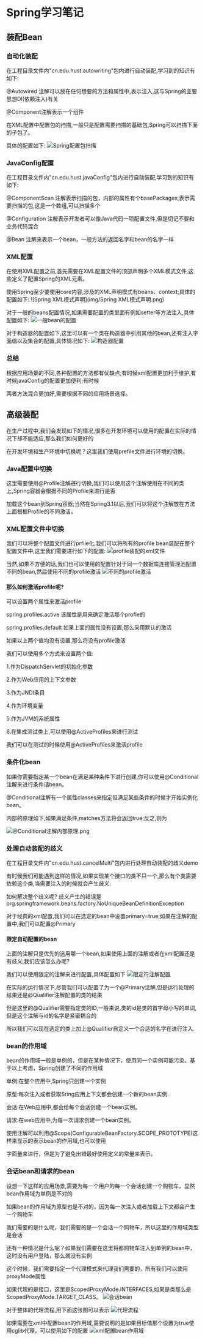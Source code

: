 # Spring学习笔记
## 装配Bean
### 自动化装配
 在工程目录文件内"cn.edu.hust.autowriting"包内进行自动装配,学习到的知识有如下:
 
 @Autowired 注解可以放在任何想要的方法和属性中,表示注入,这与Spring的主要思想DI(依赖注入)有关
 
 @Component注解表示一个组件
 
 在XML配置中配置包的扫描,一般只是配置需要扫描的基础包,Spring可以扫描下面的子包了。
 
 具体的配置如下:
 ![Spring配置包扫描](img/Spring配置包扫描.png)
### JavaConfig配置
 在工程目录文件内"cn.edu.hust.javaConfig"包内进行自动装配,学习到的知识有如下:
 
 @ComponentScan 注解表示扫描的包，内部的属性有个basePackages,表示需要扫描的包,这是一个数组,可以扫描多个
 
 @Configuration 注解表示开发者可以像Java代码一项配置文件,但是切记不要和业务代码混合
 
 @Bean 注解来表示一个bean，一般方法的返回名字和bean的名字一样
### XML配置
 在使用XML配置之前,首先需要在XML配置文件的顶部声明多个XML模式文件,这些定义了配置Spring的XML元素。
 
 使用Spring至少要使用core内容,涉及的XML声明模式有beans、context;具体的配置如下:
 ![Spring XML模式声明](img/Spring XML模式声明.png)
 
 对于一般的beans配置情况,如果需要配置的类里面有例如setter等方法注入,具体配置如下:
 ![一般bean的配置](img/一般bean的配置.png)
 
 对于构造器的配置如下,这里可以有一个类在构造器中引用其他的bean,还有注入字面值以及集合的配置,具体情况如下:
 ![构造器配置](img/构造器配置.png)
 
### 总结
 根据应用场景的不同,各种配置的方法都有优缺点;有时候xml配置更加利于维护,有时候javaConfig的配置更加便利;有时候
 
 两者方法混合更加好,需要根据不同的应用场景选择。
 
## 高级装配
 在生产过程中,我们会发现如下的情况,很多在开发环境可以使用的配置在实际的情况下却不能适应,那么我们如何更好的
 
 在开发环境和生产环境中切换呢？这里我们使用prefile文件进行环境的切换。
 
### Java配置中切换
 这里需要使用@Profile注解进行切换,我们可以使用这个注解使用在不同的类上,Spring容器会根据不同的Profile来进行是否
 
 加载这个bean到Spring容器;当然在Spring3.1以后,我们可以将这个注解放在方法上面根据Profile的不同激活。
 
### XML配置文件中切换

 我们可以将整个配置文件进行prfile化,我们可以将所有的profile bean装配在整个配置文件中,这里我们需要进行如下的配置:
 ![profile装配的xml文件](img/profile装配的xml文件.png)

 当然,如果不方便的话,我们也可以使用的配置针对于同一个数据库连接管理池配置不同的bean,然后使用不同的profile激活
 ![不同的profile激活](img/不同的profile激活.png) 
 
#### 那么如何激活profile呢?
 可以设置两个属性来激活profile
 
   spring.profiles.active 该属性是用来确定激活那个profle的
   
   spring.profiles.default 如果上面的属性没有设置,那么采用默认的激活
   
 如果以上两个值均没有设置,那么将没有profile激活
 
 我们可以使用多个方式来设置两个值:
 
  1.作为DispatchServlet的初始化参数
  
  2.作为Web应用的上下文参数
  
  3.作为JNDI条目
  
  4.作为环境变量
  
  5.作为JVM的系统属性
  
  6.在集成测试类上,可以使用@ActiveProfiles来进行测试
  
 我们可以在测试的时候使用@ActiveProfiles来激活profile
 
### 条件化bean
 如果你需要指定某一个bean在满足某种条件下进行创建,你可以使用@Conditional注解来进行条件话bean。
 
 @Conditional注解有一个属性classes来指定但满足某些条件的时候才开始实例化bean。
 
 内部的原理如下,如果满足条件,matches方法将会返回true;反之,则为
 
 ![@Conditional注解内部原理.png](img/@Conditional注解内部原理.png)

### 处理自动装配的歧义
 在工程目录文件内"cn.edu.hust.cancelMulti"包内进行处理自动装配的歧义demo
 
 有时候我们可能遇到这样的情况,如果实现某个接口的类不只一个,那么有个类需要依赖这个类,当需要注入的时候就会产生歧义.
 
 如何解决整个歧义呢? 歧义产生的错误是org.springframework.beans.factory.NoUniqueBeanDefinitionException
 
 对于经典的xml配置,我们可以在选定的bean中设置primary=true;如果在注解的配置中,我们可以配置@Primary
 
#### 限定自动配置的bean
 上面的注解只是优先的选用哪一个bean,如果使用上面的注解或者在xml配置还是有歧义,我们应该怎么办呢?
 
 我们可以使用限定的注解来进行配置,具体配置如下
 ![限定符注解配置](img/限定符注解配置.png)
 
 在实际的运行情况下,尽管我们可以配置了为一个@Primary注解,但是运行处理的结果还是@Qualifier注解配置的类的结果
 
 但是这里的@Qualifier需要指定类的ID,一般来说,类的id是类的首字母小写的单词,但是这个注解与id的名字是紧密耦合的
 
 所以我们可以现在选定的类上加上@Qualifier自定义一个合适的名字在进行注入.
 
### bean的作用域
 bean的作用域一般是单例的，但是在某种情况下，使用同一个实例可能污染。基于以上考虑，Spring创建了不同的作用域
 
 单例:在整个应用中,Spring只创建一个实例
 
 原型:每次注入或者获取Sring应用上下文都会创建一个新的bean实例.
 
 会话:在Web应用中,都会给每个会话创建一个bean实例。
 
 请求:在web应用中,为每一次请求创建一个bean实例。
 
 使用注解可以利用@Scope(ConfigurableBeanFactory.SCOPE_PROTOTYPE)这样来显示的表示bean的作用域,也可以使用
 
 字面量来进行，但是为了避免出错最好使用定义的常量来表示。
 
### 会话bean和请求的bean

 设想一下这样的应用场景,需要为每一个用户的每一个会话创建一个购物车，显然bean作用域为单例是不对的
 
 如果bean的作用域为原型也是不对的，因为每一次注入或者加载上下文都会产生一个购物车
 
 我们需要的是什么呢，我们需要的是一个会话一个购物车，所以这里的作用域类型是会话
 
 还有一种情况是什么呢？如果我们需要在这里将都购物车注入到单例的bean中，这时没有用户登陆，那么就没有实例

 这个时候，我们需要指定一个代理模式来代理我们需要的，所有我们可以使用proxyMode属性
              
 如果代理的是接口，这里是ScopedProxyMode.INTERFACES,如果是类那么是ScopedProxyMode.TARGET_CLASS。
 ![会话bean](img/会话bean.png)
 
 对于整体的代理流程,用下面这张图可以表示
 ![代理流程](img/代理流程.png)
 
 如果需要在xml中配置bean的作用域,需要说明的是如果目标值那个设置为true使用cglib代理，可以使用如下的配置
 ![xml配置bean作用域](img/xml配置bean作用域.png)